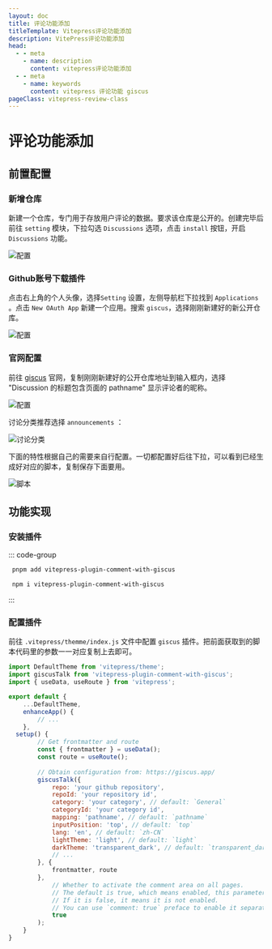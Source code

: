 ```yaml
---
layout: doc
title: 评论功能添加
titleTemplate: Vitepress评论功能添加
description: VitePress评论功能添加
head:
  - - meta
    - name: description
      content: vitepress评论功能添加
  - - meta
    - name: keywords
      content: vitepress 评论功能 giscus
pageClass: vitepress-review-class
---
```


# 评论功能添加

## 前置配置

### 新增仓库

新建一个仓库，专门用于存放用户评论的数据。要求该仓库是公开的。创建完毕后前往 `setting` 模块，下拉勾选 `Discussions` 选项，点击 `install` 按钮，开启 `Discussions` 功能。

![配置](https://pic.imgdb.cn/item/676d187ad0e0a243d4ead8bc.png)

### Github账号下载插件

点击右上角的个人头像，选择`Setting` 设置，左侧导航栏下拉找到 `Applications` 。点击 `New OAuth App` 新建一个应用。搜索 `giscus`，选择刚刚新建好的新公开仓库。

![配置](https://pic.imgdb.cn/item/676d17d9d0e0a243d4ead581.png)

### 官网配置

前往 [giscus](https://giscus.app/zh-CN) 官网，复制刚刚新建好的公开仓库地址到输入框内，选择 "Discussion 的标题包含页面的 pathname" 显示评论者的昵称。

![配置](https://pic.imgdb.cn/item/676d190ad0e0a243d4eadba0.png)

讨论分类推荐选择 `announcements` ：

![讨论分类](https://pic.imgdb.cn/item/676d1965d0e0a243d4eadd5c.png)

下面的特性根据自己的需要来自行配置。一切都配置好后往下拉，可以看到已经生成好对应的脚本，复制保存下面要用。

![脚本](https://pic.imgdb.cn/item/676d1991d0e0a243d4eade36.png)

## 功能实现

### 安装插件

::: code-group

```bash [pnpm]
 pnpm add vitepress-plugin-comment-with-giscus
```

```bash [npm]
 npm i vitepress-plugin-comment-with-giscus
```
:::

### 配置插件

前往 `.vitepress/themme/index.js` 文件中配置 `giscus` 插件。把前面获取到的脚本代码里的参数一一对应复制上去即可。

```js
import DefaultTheme from 'vitepress/theme';
import giscusTalk from 'vitepress-plugin-comment-with-giscus';
import { useData, useRoute } from 'vitepress';

export default {
    ...DefaultTheme,
    enhanceApp() {
        // ...
    },
  setup() {
        // Get frontmatter and route
        const { frontmatter } = useData();
        const route = useRoute();
        
        // Obtain configuration from: https://giscus.app/
        giscusTalk({
            repo: 'your github repository', 
            repoId: 'your repository id',   
            category: 'your category', // default: `General` 
            categoryId: 'your category id', 
            mapping: 'pathname', // default: `pathname`
            inputPosition: 'top', // default: `top`
            lang: 'en', // default: `zh-CN`
            lightTheme: 'light', // default: `light`
            darkTheme: 'transparent_dark', // default: `transparent_dark`
            // ...
        }, {
            frontmatter, route
        },
            // Whether to activate the comment area on all pages.
            // The default is true, which means enabled, this parameter can be ignored;
            // If it is false, it means it is not enabled.
            // You can use `comment: true` preface to enable it separately on the page.
            true
        );
    }
}
```